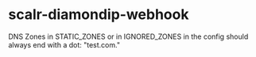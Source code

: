 # scalr-diamondip-webhook

DNS Zones in STATIC_ZONES or in IGNORED_ZONES in the config should always end with a dot: "test.com."
